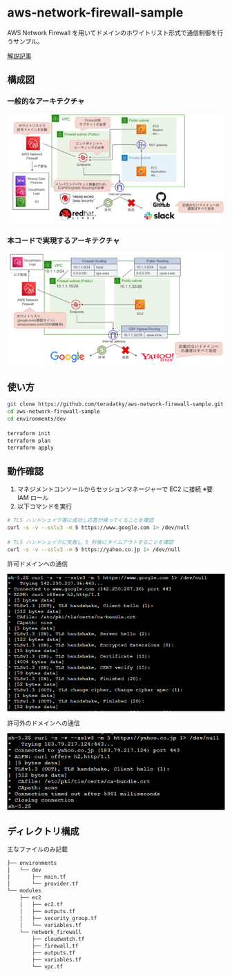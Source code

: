 # aws-network-firewall-sample

AWS Network Firewall を用いてドメインのホワイトリスト形式で通信制御を行うサンプル。

[解説記事](https://zenn.dev/teradatky)

## 構成図

### 一般的なアーキテクチャ

![normal architecture](/images/architecture1.png)

### 本コードで実現するアーキテクチャ

![my architecture](/images/architecture2.png)

## 使い方

```bash
git clone https://github.com/teradatky/aws-network-firewall-sample.git
cd aws-network-firewall-sample
cd environments/dev

terraform init
terraform plan
terraform apply
```

## 動作確認

1. マネジメントコンソールからセッションマネージャーで EC2 に接続 ※要 IAM ロール
1. 以下コマンドを実行

```bash
# TLS ハンドシェイク等に成功し応答が帰ってくることを確認
curl -s -v --sslv3 -m 5 https://www.google.com 1> /dev/null

# TLS ハンドシェイクに失敗し 5 秒後にタイムアウトすることを確認
curl -s -v --sslv3 -m 5 https://yahoo.co.jp 1> /dev/null
```

許可ドメインへの通信

![OK](/images/curl_ok.png)

許可外のドメインへの通信

![NG](/images/curl_ng.png)

## ディレクトリ構成

主なファイルのみ記載

```text
├── environments
│   └── dev
│       ├── main.tf
│       └── provider.tf
└── modules
    ├── ec2
    │   ├── ec2.tf
    │   ├── outputs.tf
    │   ├── security_group.tf
    │   └── variables.tf
    └── network_firewall
        ├── cloudwatch.tf
        ├── firewall.tf
        ├── outputs.tf
        ├── variables.tf
        └── vpc.tf
```
